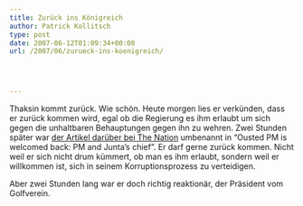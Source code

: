 ```yaml
---
title: Zurück ins Königreich
author: Patrick Kollitsch
type: post
date: 2007-06-12T01:09:34+00:00
url: /2007/06/zurueck-ins-koenigreich/




---
```

Thaksin kommt zurück. Wie schön. Heute morgen lies er verkünden, dass er zurück kommen wird, egal ob die Regierung es ihm erlaubt um sich gegen die unhaltbaren Behauptungen gegen ihn zu wehren. Zwei Stunden später war [der Artikel darüber bei The Nation][1] umbenannt in &#8220;Ousted PM is welcomed back: PM and Junta&#8217;s chief&#8221;. Er darf gerne zurück kommen. Nicht weil er sich nicht drum kümmert, ob man es ihm erlaubt, sondern weil er willkommen ist, sich in seinem Korruptionsprozess zu verteidigen. 

Aber zwei Stunden lang war er doch richtig reaktionär, der Präsident vom Golfverein.

 [1]: http://www.nationmultimedia.com/2007/06/12/headlines/headlines_30036660.php